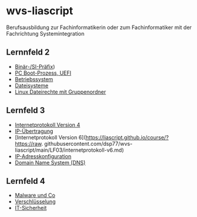 # wvs-liascript

Berufsausbildung zur Fachinformatikerin oder zum Fachinformatiker mit der Fachrichtung Systemintegration

## Lernnfeld 2

 * [Binär-/SI-Präfix](https://liascript.github.io/course/?https://raw.githubusercontent.com/dsp77/wvs-liascript/main/LF02/binprefix.md))
 * [PC Boot-Prozess, UEFI](https://liascript.github.io/course/?https://raw.githubusercontent.com/dsp77/wvs-liascript/main/LF02/pc-bootprozess.md)
 * [Betriebssystem](https://liascript.github.io/course/?https://raw.githubusercontent.com/dsp77/wvs-liascript/main/LF02/betriebssystem.md)
 * [Dateisysteme](https://liascript.github.io/course/?https://raw.githubusercontent.com/dsp77/wvs-liascript/main/LF02/dateisystem.md)
 * [Linux Dateirechte mit Gruppenordner](https://liascript.github.io/course/?https://raw.githubusercontent.com/dsp77/wvs-liascript/main/LF02/datei_linux.md)

## Lernfeld 3

 * [Internetprotokoll Version 4](https://liascript.github.io/course/?https://raw.githubusercontent.com/dsp77/wvs-liascript/main/LF03/internetprotokoll-v4.md)
 * [IP-Übertragung](https://liascript.github.io/course/?https://raw.githubusercontent.com/dsp77/wvs-liascript/main/LF03/ip-transmission.md)
 * [Internetprotokoll Version 6](https://liascript.github.io/course/?https://raw.
 githubusercontent.com/dsp77/wvs-liascript/main/LF03/internetprotokoll-v6.md)
 * [IP-Adresskonfiguration](https://liascript.github.io/course/?https://raw.githubusercontent.com/dsp77/wvs-liascript/main/LF03/ip-adresskonfiguration.md)
 * [Domain Name System (DNS)](https://liascript.github.io/course/?https://raw.githubusercontent.com/dsp77/wvs-liascript/main/LF03/dns.md)

## Lernfeld 4

 * [Malware und Co](https://liascript.github.io/course/?https://raw.githubusercontent.com/dsp77/wvs-liascript/main/LF04/malware-und-co.md) 
 * [Verschlüsselung](https://liascript.github.io/course/?https://raw.githubusercontent.com/dsp77/wvs-liascript/main/LF04/verschluesselung.md)
 * [IT-Sicherheit](https://liascript.github.io/course/?https://raw.githubusercontent.com/dsp77/wvs-liascript/main/LF04/it-sicherheit.md)
